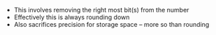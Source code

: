 - This involves removing the right most bit(s) from the number 
- Effectively this is always rounding down
- Also sacrifices precision for storage space – more so than rounding